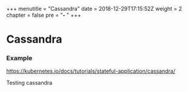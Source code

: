 +++
menutitle = "Cassandra"
date = 2018-12-29T17:15:52Z
weight = 2
chapter = false
pre = "<b>- </b>"
+++

# Cassandra

### Example

https://kubernetes.io/docs/tutorials/stateful-application/cassandra/

Testing cassandra